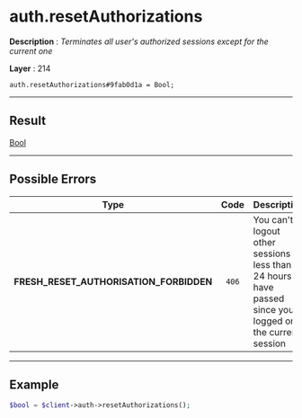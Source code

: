 # auth.resetAuthorizations

**Description** : *Terminates all user&#039;s authorized sessions except for the current one*

**Layer** : 214

```tl
auth.resetAuthorizations#9fab0d1a = Bool;
```

---

## Result

[Bool](type/Bool)

---

## Possible Errors

| Type | Code | Description |
| :---: | :---: | :--- |
| **FRESH_RESET_AUTHORISATION_FORBIDDEN** | `406` | You can't logout other sessions if less than 24 hours have passed since you logged on the current session |

---

## Example

```php
$bool = $client->auth->resetAuthorizations();
```